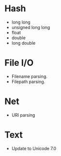 # Hash
- long long
- unsigned long long
- float
- double
- long double

# File I/O
- Filename parsing.
- Filepath parsing.

# Net
- URI parsing

# Text
- Update to Unicode 7.0
